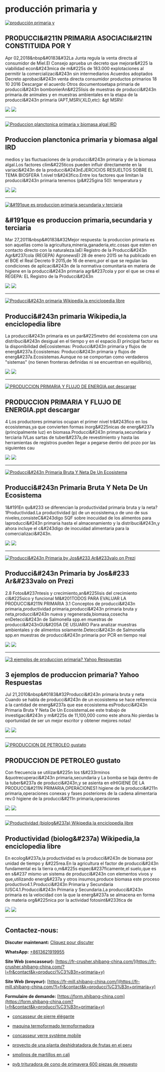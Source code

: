 # producción primaria y

<a href="https://swt.shibang-china.com/?l=fr&img&k=producci%C3%B3n+primaria+y" target="_blank">![producción primaria y](http://static.shibang-china.com/all-800x300/907.jpg)</a>

## PRODUCCI&#211N PRIMARIA ASOCIACI&#211N CONSTITUIDA POR Y
Apr 02,2018&nbsp&#0183&#32La Junta regula la venta directa al consumidor de Miel.El Consejo aprueba un decreto que mejorar&#225 la viabilidad econ&#243mica de m&#225s de 183.000 explotaciones al permitir la comercializaci&#243n sin intermediarios Acuerdos adoptados Decreto aprobaci&#243n venta directa consumidor productos primarios 18 10 2016 Descargar el acuerdo Otros documentosetapa primaria de producci&#243n bombonierAn&#225lisis de muestras de producci&#243n primaria.de animales y en muestras ambientales en la etapa de la producci&#243n primaria (APT,MSRV,XLD,etc): &gt MSRV:


<a href="https://whatsapp.shibangsoft.com/WhatsApp.php" target="_blank" title="WhatsApp">![](http://static.shibang-china.com/icon/whatsapp.png)</a> <a href="https://swt.shibang-china.com/?l=fr&icon&k=producci%C3%B3n+primaria+y" target="_blank">![](http://static.shibang-china.com/icon/chat-fr.png)</a>

---

<a href="https://swt.shibang-china.com/?l=fr&img&k=producci%C3%B3n+primaria+y" target="_blank">![Produccion planctonica primaria y biomasa algal IRD](http://static.shibang-china.com/all-800x300/1083.jpg)</a>

## Produccion planctonica primaria y biomasa algal IRD
medios y las fluctuaciones de la producci&#243n primaria y de la biomasa algal.Los factores clim&#225ticos pueden influir directamente en la variaci&#243n de la producci&#243nEJERCICIOS RESUELTOS SOBRE EL TEMA BIOSFERA 1.nivel tr&#243fico.Entre los factores que limitan la producci&#243n primaria tenemos (p&#225gina 50): temperatura y


<a href="https://whatsapp.shibangsoft.com/WhatsApp.php" target="_blank" title="WhatsApp">![](http://static.shibang-china.com/icon/whatsapp.png)</a> <a href="https://swt.shibang-china.com/?l=fr&icon&k=producci%C3%B3n+primaria+y" target="_blank">![](http://static.shibang-china.com/icon/chat-fr.png)</a>

---

<a href="https://swt.shibang-china.com/?l=fr&img&k=producci%C3%B3n+primaria+y" target="_blank">![&#191que es produccion primaria,secundaria y terciaria](http://static.shibang-china.com/all-800x300/860.jpg)</a>

## &#191que es produccion primaria,secundaria y terciaria
Mar 27,2011&nbsp&#0183&#32Mejor respuesta: la produccion primaria es son aquellas como la agricultura,mineria,ganaderia,etc.cosas que esten en contacto directo con la naturaleza.laEl Registro de la Producci&#243n Agr&#237cola (REGEPA) AgronewsEl 28 de enero 2015 se ha publicado en el BOE el Real Decreto 9 2015,de 16 de enero,por el que se regulan las condiciones de aplicaci&#243n de la normativa comunitaria en materia de higiene en la producci&#243n primaria agr&#237cola y por el que se crea el REGEPA: EL Registro de la Producci&#243n


<a href="https://whatsapp.shibangsoft.com/WhatsApp.php" target="_blank" title="WhatsApp">![](http://static.shibang-china.com/icon/whatsapp.png)</a> <a href="https://swt.shibang-china.com/?l=fr&icon&k=producci%C3%B3n+primaria+y" target="_blank">![](http://static.shibang-china.com/icon/chat-fr.png)</a>

---

<a href="https://swt.shibang-china.com/?l=fr&img&k=producci%C3%B3n+primaria+y" target="_blank">![Producci&#243n primaria Wikipedia,la enciclopedia libre](http://static.shibang-china.com/all-800x300/24.jpg)</a>

## Producci&#243n primaria Wikipedia,la enciclopedia libre
La producci&#243n primaria es un par&#225metro del ecosistema con una distribuci&#243n desigual en el tiempo y en el espacio.El principal factor es la disponibilidad deEcosistemas: Producci&#243n primaria y flujos de energ&#237a.Ecosistemas: Producci&#243n primaria y flujos de energ&#237a.Ecosistemas.Aunque no se comportan como verdaderos "sistemas" (no tienen fronteras definidas ni se encuentran en equilibrio),


<a href="https://whatsapp.shibangsoft.com/WhatsApp.php" target="_blank" title="WhatsApp">![](http://static.shibang-china.com/icon/whatsapp.png)</a> <a href="https://swt.shibang-china.com/?l=fr&icon&k=producci%C3%B3n+primaria+y" target="_blank">![](http://static.shibang-china.com/icon/chat-fr.png)</a>

---

<a href="https://swt.shibang-china.com/?l=fr&img&k=producci%C3%B3n+primaria+y" target="_blank">![PRODUCCION PRIMARIA Y FLUJO DE ENERGIA.ppt descargar](http://static.shibang-china.com/all-800x300/466.jpg)</a>

## PRODUCCION PRIMARIA Y FLUJO DE ENERGIA.ppt descargar
4 Los productores primarios ocupan el primer nivel tr&#243fico en los ecosistemas,ya que convierten formas inorg&#225nicas de energ&#237a (principalmente luz) en biomasa.Producci&#243n primaria,secundaria y terciaria IVLas sartas de tuber&#237a,de revestimiento y hasta las herramientas de registros pueden llegar a pegarse dentro del pozo por las siguientes cau


<a href="https://whatsapp.shibangsoft.com/WhatsApp.php" target="_blank" title="WhatsApp">![](http://static.shibang-china.com/icon/whatsapp.png)</a> <a href="https://swt.shibang-china.com/?l=fr&icon&k=producci%C3%B3n+primaria+y" target="_blank">![](http://static.shibang-china.com/icon/chat-fr.png)</a>

---

<a href="https://swt.shibang-china.com/?l=fr&img&k=producci%C3%B3n+primaria+y" target="_blank">![Producci&#243n Primaria Bruta Y Neta De Un Ecosistema](http://static.shibang-china.com/all-800x300/968.jpg)</a>

## Producci&#243n Primaria Bruta Y Neta De Un Ecosistema
1&#191En qu&#233 se diferencian la productividad primaria bruta y la neta? 1Productividad.La productividad (p) de un ecosistema,o de uno de sus niveles,consisteC&#243digo SQF sobre inocuidad de los alimentos para laproducci&#243n primaria hasta el almacenamiento y la distribuci&#243n,y ahora incluye el c&#243digo de inocuidad alimentaria para la comercializaci&#243n.


<a href="https://whatsapp.shibangsoft.com/WhatsApp.php" target="_blank" title="WhatsApp">![](http://static.shibang-china.com/icon/whatsapp.png)</a> <a href="https://swt.shibang-china.com/?l=fr&icon&k=producci%C3%B3n+primaria+y" target="_blank">![](http://static.shibang-china.com/icon/chat-fr.png)</a>

---

<a href="https://swt.shibang-china.com/?l=fr&img&k=producci%C3%B3n+primaria+y" target="_blank">![Producci&#243n Primaria by Jos&#233 Ar&#233valo on Prezi](http://static.shibang-china.com/all-800x300/231.jpg)</a>

## Producci&#243n Primaria by Jos&#233 Ar&#233valo on Prezi
2.8 Fotos&#237ntesis y crecimiento,an&#225lisis del crecimiento cl&#225sico y funcional M&#201TODOS PARA EVALUAR LA PRODUCCI&#211N PRIMARIA 3.1 Conceptos de producci&#243n primaria,productividad primaria,producci&#243n primaria bruta y neta,producci&#243n nueva y regenerada,biomasa,cosecha enDetecci&#243n de Salmonella spp.en muestras de producci&#243nGU&#205A DE USUARIO Para analizar muestras ambientales y de alimentos solamente.Detecci&#243n de Salmonella spp.en muestras de producci&#243n primaria por PCR en tiempo real


<a href="https://whatsapp.shibangsoft.com/WhatsApp.php" target="_blank" title="WhatsApp">![](http://static.shibang-china.com/icon/whatsapp.png)</a> <a href="https://swt.shibang-china.com/?l=fr&icon&k=producci%C3%B3n+primaria+y" target="_blank">![](http://static.shibang-china.com/icon/chat-fr.png)</a>

---

<a href="https://swt.shibang-china.com/?l=fr&img&k=producci%C3%B3n+primaria+y" target="_blank">![3 ejemplos de produccion primaria? Yahoo Respuestas](http://static.shibang-china.com/all-800x300/673.jpg)</a>

## 3 ejemplos de produccion primaria? Yahoo Respuestas
Jul 21,2010&nbsp&#0183&#32Producci&#243n primaria bruta y neta Cuando se habla de producci&#243n de un ecosistema se hace referencia a la cantidad de energ&#237a que ese ecosistema esProducci&#243n Primaria Bruta Y Neta De Un EcosistemaLee este trabajo de investigaci&#243n y m&#225s de 11,100,000 como este ahora.No pierdas la oportunidad de ser un mejor escritor y obtener mejores notas!


<a href="https://whatsapp.shibangsoft.com/WhatsApp.php" target="_blank" title="WhatsApp">![](http://static.shibang-china.com/icon/whatsapp.png)</a> <a href="https://swt.shibang-china.com/?l=fr&icon&k=producci%C3%B3n+primaria+y" target="_blank">![](http://static.shibang-china.com/icon/chat-fr.png)</a>

---

<a href="https://swt.shibang-china.com/?l=fr&img&k=producci%C3%B3n+primaria+y" target="_blank">![PRODUCCION DE PETROLEO gustato](http://static.shibang-china.com/all-800x300/152.jpg)</a>

## PRODUCCION DE PETROLEO gustato
Con frecuencia se utilizar&#225n los t&#233rminos &quotrecuperaci&#243n primaria,secundaria y La bomba se baja dentro de la tuber&#237a de producci&#243n,y se asienta en elHIGIENE DE LA PRODUCCI&#211N PRIMARIA,OPERACIONES1 higiene de la producci&#211n primaria,operaciones conexas y fases posteriores de la cadena alimentaria rev.0 higiene de la producci&#211n primaria,operaciones


<a href="https://whatsapp.shibangsoft.com/WhatsApp.php" target="_blank" title="WhatsApp">![](http://static.shibang-china.com/icon/whatsapp.png)</a> <a href="https://swt.shibang-china.com/?l=fr&icon&k=producci%C3%B3n+primaria+y" target="_blank">![](http://static.shibang-china.com/icon/chat-fr.png)</a>

---

<a href="https://swt.shibang-china.com/?l=fr&img&k=producci%C3%B3n+primaria+y" target="_blank">![Productividad (biolog&#237a) Wikipedia,la enciclopedia libre](http://static.shibang-china.com/all-800x300/1276.jpg)</a>

## Productividad (biolog&#237a) Wikipedia,la enciclopedia libre
En ecolog&#237a,la productividad es la producci&#243n de biomasa por unidad de tiempo y &#225rea.En la agricultura el factor de producci&#243n fundamental es la tierra o,m&#225s espec&#237ficamente,el suelo,que es en s&#237 mismo un sistema de producci&#243n con elementos vivos y que,utilizando energ&#237a y otros insumos,produce biomasa este proceso productivo4.1.Producci&#243n Primaria y Secundaria IUSC4.1.Producci&#243n Primaria y Secundaria.La producci&#243n primaria es la velocidad con la que la energ&#237a se almacena en forma de materia org&#225nica por la actividad fotosint&#233tica de


<a href="https://whatsapp.shibangsoft.com/WhatsApp.php" target="_blank" title="WhatsApp">![](http://static.shibang-china.com/icon/whatsapp.png)</a> <a href="https://swt.shibang-china.com/?l=fr&icon&k=producci%C3%B3n+primaria+y" target="_blank">![](http://static.shibang-china.com/icon/chat-fr.png)</a>

---
## Contactez-nous:

**Discuter maintenant:** [Cliquez pour discuter](https://swt.shibang-china.com?l=fr&contact&k=producci%C3%B3n+primaria+y)

**WhatsApp:**  [+8613621919955](https://whatsapp.shibangsoft.com/WhatsApp.php)

**Site Web (concasseur):** [https://fr-crusher.shibang-china.com/](https://fr-crusher.shibang-china.com/?l=fr&contact&k=producci%C3%B3n+primaria+y)

**Site Web (broyeur):** [https://fr-mill.shibang-china.com/](https://fr-mill.shibang-china.com/?l=fr&contact&k=producci%C3%B3n+primaria+y)

**Formulaire de demande:** [https://form.shibang-china.com](https://form.shibang-china.com?l=fr&contact&k=producci%C3%B3n+primaria+y)

* [concasseur de pierre élégante](../61/concasseur%20de%20pierre%20%C3%A9l%C3%A9gante.md)

* [maquina termoformado termoformadora](../64/maquina%20termoformado%20termoformadora.md)

* [concasseur verre système mobile](../65/concasseur%20verre%20syst%C3%A8me%20mobile.md)

* [proyecto de una planta deshidratadora de frutas en el peru](../62/proyecto%20de%20una%20planta%20deshidratadora%20de%20frutas%20en%20el%20peru.md)

* [smolinos de martillos en cali](../64/smolinos%20de%20martillos%20en%20cali.md)

* [pyb trituradora de cono de primavera 600 piezas de repuesto](../63/pyb%20trituradora%20de%20cono%20de%20primavera%20600%20piezas%20de%20repuesto.md)